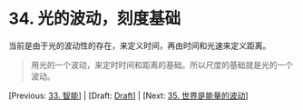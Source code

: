 # 34. 光的波动，刻度基础

当前是由于光的波动性的存在，来定义时间，再由时间和光速来定义距离。

> 用光的一个波动，来定时时间和距离的基础。所以尺度的基础就是光的一个波动。

[Previous: [33. 智能](33.md)] | [Draft: [Draft](../Draft.md)] | [Next: [35. 世界是能量的波动](35.md)]